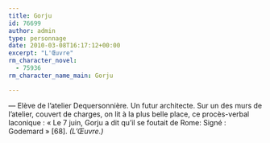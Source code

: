 ```yaml
---
title: Gorju
id: 76699
author: admin
type: personnage
date: 2010-03-08T16:17:12+00:00
excerpt: "L'Œuvre"
rm_character_novel:
  - 75936
rm_character_name_main: Gorju

---
```

— Elève de l&rsquo;atelier Dequersonnière. Un futur architecte. Sur un des murs de l&rsquo;atelier, couvert de charges, on lit à la plus belle place, ce procès-verbal laconique : « Le 7 juin, Gorju a dit qu&rsquo;il se foutait de Rome: Signé : Godemard » [68]. _(L&rsquo;Œuvre.)_